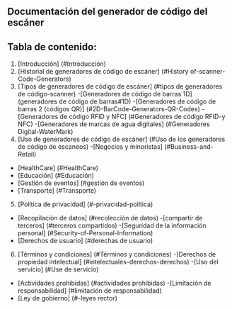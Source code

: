 ## Documentación del generador de código del escáner
## Tabla de contenido:
1. [Introducción] (#Introducción)
2. [Historial de generadores de código de escáner] (#History of-scanner-Code-Generators)
3. [Tipos de generadores de código de escáner] (#tipos de generadores de código-scanner)
-[Generadores de código de barras 1D] (generadores de código de barras#1D)
-[Generadores de código de barras 2 (códigos QR)] (#2D-BarCode-Generators-QR-Codes)
-[Generadores de código RFID y NFC] (#Generadores de código RFID-y NFC)
-[Generadores de marcas de agua digitales] (#Generadores Digital-WaterMark)
4. [Uso de generadores de código de escáner] (#Uso de los generadores de código de escaneos)
-[Negocios y minoristas] (#Business-and-Retail)
- [HealthCare] (#HealthCare)
- [Educación] (#Educación)
- [Gestión de eventos] (#gestión de eventos)
- [Transporte] (#Transporte)
5. [Política de privacidad] (#-privacidad-política)
- [Recopilación de datos] (#recolección de datos)
-[compartir de terceros] (#terceros compartidos)
-[Seguridad de la información personal] (#Security-of-Personal-Information)
- [Derechos de usuario] (#derechas de usuario)
6. [Términos y condiciones] (#Términos y condiciones)
-[Derechos de propiedad intelectual] (#intelectuales-derechos-derechos)
-[Uso del servicio] (#Use de servicio)
- [Actividades prohibidas] (#actividades prohibidas)
-[Limitación de responsabilidad] (#limitación de responsabilidad)
- [Ley de gobierno] (#-leyes rector)